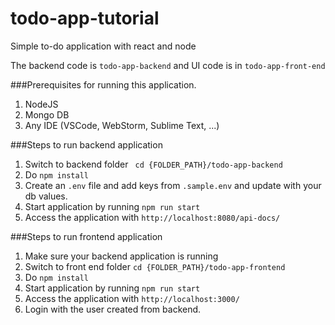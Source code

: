 # todo-app-tutorial
Simple to-do application with react and node

The backend code is `todo-app-backend` and UI code is in `todo-app-front-end`

###Prerequisites for running this application. 
1. NodeJS
2. Mongo DB
3. Any IDE (VSCode, WebStorm, Sublime Text, ...)

###Steps to run backend application
1. Switch to backend folder ` cd {FOLDER_PATH}/todo-app-backend`
2. Do `npm install`
3. Create an `.env` file and add keys from `.sample.env` and update with your db values.   
4. Start application by running `npm run start`
5. Access the application with `http://localhost:8080/api-docs/`

###Steps to run frontend application
1. Make sure your backend application is running
2. Switch to front end folder `cd {FOLDER_PATH}/todo-app-frontend`
3. Do `npm install`
4. Start application by running `npm run start`
5. Access the application with `http://localhost:3000/`
6. Login with the user created from backend.

